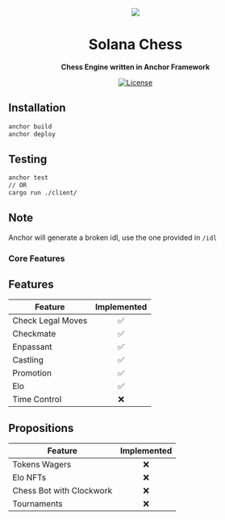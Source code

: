 <p align="center">
  <img src=https://i.imgur.com/SYBlC49.jpg>
</p>

<h1 align="center">Solana Chess</h1>
<p align="center"><strong>Chess Engine written in Anchor Framework</strong></p>

<div align="center">

  <a href="https://opensource.org/licenses/MIT">![License](https://img.shields.io/badge/License-MIT-yellow.svg)</a>  

</div>

## Installation

```sh
anchor build
anchor deploy
```

## Testing

```sh
anchor test
// OR
cargo run ./client/
```

## Note 

Anchor will generate a broken idl, use the one provided in `/idl`

### Core Features

## Features
|         Feature         | Implemented |
|-------------------------|:-----------:|
| Check Legal Moves       |      ✅     |
| Checkmate               |      ✅     |
| Enpassant               |      ✅     |
| Castling                |      ✅     |
| Promotion               |      ✅     |
| Elo                     |      ✅     |
| Time Control            |      ❌     |


## Propositions
|         Feature         | Implemented |
|-------------------------|:-----------:|
| Tokens Wagers           |      ❌     |
| Elo NFTs                |      ❌     |
| Chess Bot with Clockwork|      ❌     |
| Tournaments             |      ❌     |
